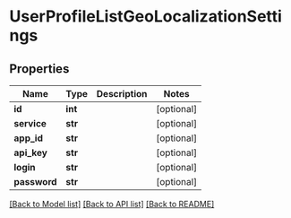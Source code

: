 # UserProfileListGeoLocalizationSettings

## Properties
Name | Type | Description | Notes
------------ | ------------- | ------------- | -------------
**id** | **int** |  | [optional] 
**service** | **str** |  | [optional] 
**app_id** | **str** |  | [optional] 
**api_key** | **str** |  | [optional] 
**login** | **str** |  | [optional] 
**password** | **str** |  | [optional] 

[[Back to Model list]](../README.md#documentation-for-models) [[Back to API list]](../README.md#documentation-for-api-endpoints) [[Back to README]](../README.md)

